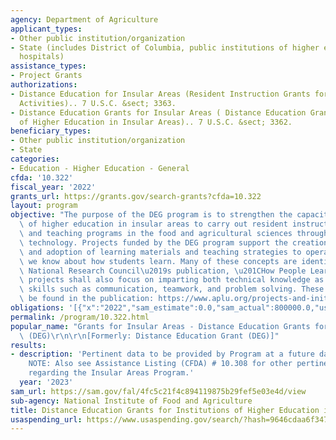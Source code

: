 ```yaml
---
agency: Department of Agriculture
applicant_types:
- Other public institution/organization
- State (includes District of Columbia, public institutions of higher education and
  hospitals)
assistance_types:
- Project Grants
authorizations:
- Distance Education for Insular Areas (Resident Instruction Grants for Insular Area
  Activities).. 7 U.S.C. &sect; 3363.
- Distance Education Grants for Insular Areas ( Distance Education Grants for Institutions
  of Higher Education in Insular Areas).. 7 U.S.C. &sect; 3362.
beneficiary_types:
- Other public institution/organization
- State
categories:
- Education - Higher Education - General
cfda: '10.322'
fiscal_year: '2022'
grants_url: https://grants.gov/search-grants?cfda=10.322
layout: program
objective: "The purpose of the DEG program is to strengthen the capacity of institutions\
  \ of higher education in insular areas to carry out resident instruction, curriculum,\
  \ and teaching programs in the food and agricultural sciences through distance education\
  \ technology. Projects funded by the DEG program support the creation, adaptation,\
  \ and adoption of learning materials and teaching strategies to operationalize what\
  \ we know about how students learn. Many of these concepts are identified in the\
  \ National Research Council\u2019s publication, \u201CHow People Learn.\u201D DEG-funded\
  \ projects shall also focus on imparting both technical knowledge as well employability\
  \ skills such as communication, teamwork, and problem solving. These concepts can\
  \ be found in the publication: https://www.aplu.org/projects-and-initiatives/agriculture-human-sciences-and-natural-resources/employability-skills-in-agriculture/index.html."
obligations: '[{"x":"2022","sam_estimate":0.0,"sam_actual":800000.0,"usa_spending_actual":372039.17},{"x":"2023","sam_estimate":800000.0,"sam_actual":0.0,"usa_spending_actual":-64235.52},{"x":"2024","sam_estimate":0.0,"sam_actual":0.0,"usa_spending_actual":0.0}]'
permalink: /program/10.322.html
popular_name: "Grants for Insular Areas - Distance Education Grants for Insular Areas\
  \ (DEG)\r\n\r\n[Formerly: Distance Education Grant (DEG)]"
results:
- description: 'Pertinent data to be provided by Program at a future date. SPECIAL
    NOTE: Also see Assistance Listing (CFDA) # 10.308 for other pertinent information
    regarding the Insular Areas Program.'
  year: '2023'
sam_url: https://sam.gov/fal/4fc5c21f4c894119875b29fef5e03e4d/view
sub-agency: National Institute of Food and Agriculture
title: Distance Education Grants for Institutions of Higher Education in Insular Areas
usaspending_url: https://www.usaspending.gov/search/?hash=9646cdaa6f347a645ade060bd1564451
---
```

